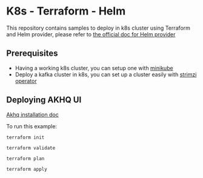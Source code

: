 # K8s - Terraform - Helm

This repository contains samples to deploy in k8s cluster using Terraform and Helm provider, please refer to [the official doc for Helm provider](https://registry.terraform.io/providers/hashicorp/helm/latest/docs)

## Prerequisites
* Having a working k8s cluster, you can setup one with [minikube](https://minikube.sigs.k8s.io/docs/)
* Deploy a kafka cluster in k8s, you can set up a cluster easily with [strimzi operator](https://strimzi.io/quickstarts/)

## Deploying AKHQ UI

[Akhq installation doc](https://akhq.io/docs/installation.html#running-in-kubernetes-using-a-helm-chart)

To run this example:
```shell
terraform init
```
```shell
terraform validate
```
```shell
terraform plan
```
```shell
terraform apply
```